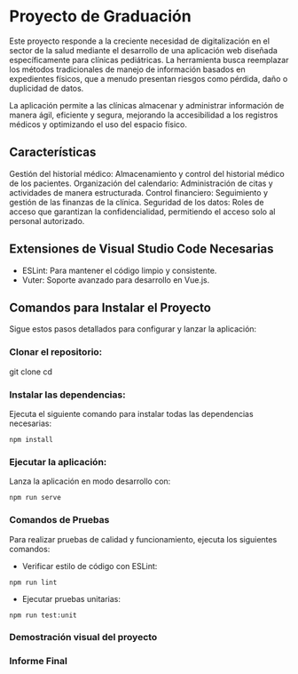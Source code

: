 # Proyecto de Graduación

Este proyecto responde a la creciente necesidad de digitalización en el sector de la salud mediante el desarrollo de una aplicación web diseñada específicamente para clínicas pediátricas. La herramienta busca reemplazar los métodos tradicionales de manejo de información basados en expedientes físicos, que a menudo presentan riesgos como pérdida, daño o duplicidad de datos.

La aplicación permite a las clínicas almacenar y administrar información de manera ágil, eficiente y segura, mejorando la accesibilidad a los registros médicos y optimizando el uso del espacio físico.

## Características
Gestión del historial médico: Almacenamiento y control del historial médico de los pacientes.
Organización del calendario: Administración de citas y actividades de manera estructurada.
Control financiero: Seguimiento y gestión de las finanzas de la clínica.
Seguridad de los datos: Roles de acceso que garantizan la confidencialidad, permitiendo el acceso solo al personal autorizado.

## Extensiones de Visual Studio Code Necesarias
- ESLint: Para mantener el código limpio y consistente.
- Vuter: Soporte avanzado para desarrollo en Vue.js.

## Comandos para Instalar el Proyecto
Sigue estos pasos detallados para configurar y lanzar la aplicación:
### Clonar el repositorio:

git clone <URL-del-repositorio>
cd <nombre-del-repositorio>

### Instalar las dependencias:
Ejecuta el siguiente comando para instalar todas las dependencias necesarias:

```
npm install
```
### Ejecutar la aplicación:
Lanza la aplicación en modo desarrollo con:
```
npm run serve
```

### Comandos de Pruebas
Para realizar pruebas de calidad y funcionamiento, ejecuta los siguientes comandos:

- Verificar estilo de código con ESLint:
```
npm run lint
```

- Ejecutar pruebas unitarias:
```
npm run test:unit
```

### Demostración visual del proyecto

### Informe Final
